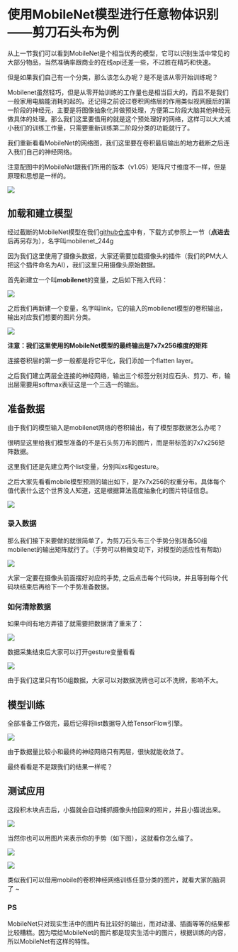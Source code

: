# 使用MobileNet模型进行任意物体识别——剪刀石头布为例

从上一节我们可以看到MobileNet是个相当优秀的模型，它可以识别生活中常见的大部分物品，当然准确率跟商业的在线api还差一些，不过胜在精巧和快速。

但是如果我们自己有一个分类，那么该怎么办呢？是不是该从零开始训练呢？

Mobilenet虽然轻巧，但是从零开始训练的工作量也是相当巨大的，而且不是我们一般家用电脑能消耗的起的。还记得之前说过卷积网络层的作用类似视网膜后的第一阶段的神经元，主要是将图像抽象化并做预处理，方便第二阶段大脑其他神经元做具体的处理。那么我们这里要借用的就是这个预处理好的网络，这样可以大大减小我们的训练工作量，只需要重新训练第二阶段分类的功能就行了。

我们重新看看MobileNet的网络图，我们这里要在卷积最后输出的地方截断之后连入我们自己的神经网络。

注意配图中的MobileNet跟我们所用的版本（v1.05）矩阵尺寸维度不一样，但是原理和思想是一样的。

![](./images/c7_01.png)

## 加载和建立模型

经过截断的MobileNet模型在我们[github仓库](https://github.com/KittenBot/kittenbot-docs/tree/master/Tensorflow/data)中有，下载方式参照上一节（**点进去**后再另存为），名字叫mobilenet_244g

因为我们这里使用了摄像头数据，大家还需要加载摄像头的插件（我们的PM大人把这个插件命名为AI），我们这里只用摄像头原始数据。

首先新建立一个叫**mobilenet**的变量，之后如下拖入代码：

![](./images/c7_02.png)

之后我们再新建一个变量，名字叫link，它的输入的mobilenet模型的卷积输出，输出对应我们想要的图片分类。

![](./images/c7_03.png)

**注意：我们这里使用的MobileNet模型的最终输出是7x7x256维度的矩阵**

连接卷积层的第一步一般都是将它平化，我们添加一个flatten layer。

之后我们建立两层全连接的神经网络，输出三个标签分别对应石头、剪刀、布，输出层需要用softmax表征这是一个三选一的输出。

## 准备数据

由于我们的模型输入是mobilenet网络的卷积输出，有了模型那数据怎么办呢？

很明显这里给我们模型准备的不是石头剪刀布的图片，而是带标签的7x7x256矩阵数据。

这里我们还是先建立两个list变量，分别叫xs和gesture。

之后大家先看看mobile模型预测的输出如下，是7x7x256的权重分布。具体每个值代表什么这个世界没人知道，这是根据算法高度抽象化的图片特征信息。

![](./images/c7_04.png)

### 录入数据

那么我们接下来要做的就很简单了，为剪刀石头布三个手势分别准备50组mobilenet的输出矩阵就行了。（手势可以稍微变动下，对模型的适应性有帮助）

![](./images/c7_05.png)

大家一定要在摄像头前面摆好对应的手势, 之后点击每个代码块，并且等到每个代码块结束后再给下一个手势准备数据。

### 如何清除数据

如果中间有地方弄错了就需要把数据清了重来了：

![](./images/c7_06.png)

数据采集结束后大家可以打开gesture变量看看

![](./images/c7_07.png)

由于我们这里只有150组数据，大家可以对数据洗牌也可以不洗牌，影响不大。


## 模型训练

全部准备工作做完，最后记得将list数据导入给TensorFlow引擎。

![](./images/c7_08.png)

由于数据量比较小和最终的神经网络只有两层，很快就能收敛了。

最终看看是不是跟我们的结果一样呢？

## 测试应用

这段积木块点击后，小猫就会自动捕抓摄像头拍回来的照片，并且小猫说出来。

![](./images/c6_12.png)


当然你也可以用图片来表示你的手势（如下图），这就看你怎么编了。

![](./images/c7_09.png)

![](./images/c6_08.gif)

类似我们可以借用mobile的卷积神经网络训练任意分类的图片，就看大家的脑洞了 ~

### PS
MobileNet只对现实生活中的图片有比较好的输出，而对动漫、插画等等的结果都比较糟糕。因为喂给MobileNet的图片都是现实生活中的图片，根据训练的内容，所以MobileNet有这样的特性。
